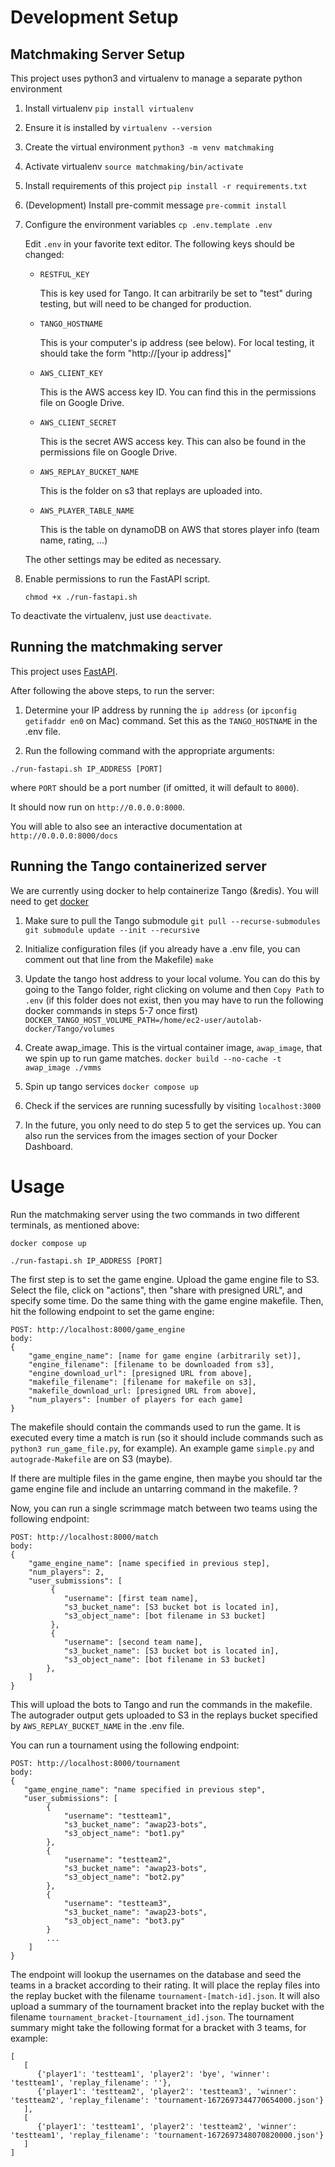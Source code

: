 # Development Setup

## Matchmaking Server Setup

This project uses python3 and virtualenv to manage a separate python environment

1. Install virtualenv
   `pip install virtualenv`

2. Ensure it is installed by
   `virtualenv --version`

3. Create the virtual environment
   `python3 -m venv matchmaking`

4. Activate virtualenv
   `source matchmaking/bin/activate`

5. Install requirements of this project
   `pip install -r requirements.txt`

6. (Development) Install pre-commit message
   `pre-commit install`

7. Configure the environment variables
   `cp .env.template .env`

   Edit `.env` in your favorite text editor. The following keys should be changed:

   - `RESTFUL_KEY`

      This is key used for Tango. It can arbitrarily be set to "test" during testing, but will need to be changed for production.

   - `TANGO_HOSTNAME`

      This is your computer's ip address (see below). For local testing, it should take the form "http://[your ip address]"

   - `AWS_CLIENT_KEY`

      This is the AWS access key ID. You can find this in the permissions file on Google Drive.

   - `AWS_CLIENT_SECRET`

      This is the secret AWS access key. This can also be found in the permissions file on Google Drive.

   - `AWS_REPLAY_BUCKET_NAME`

      This is the folder on s3 that replays are uploaded into.

   - `AWS_PLAYER_TABLE_NAME`

      This is the table on dynamoDB on AWS that stores player info (team name, rating, ...)

   The other settings may be edited as necessary.

8. Enable permissions to run the FastAPI script.

   `chmod +x ./run-fastapi.sh`

To deactivate the virtualenv, just use `deactivate`.

## Running the matchmaking server

This project uses [FastAPI](https://fastapi.tiangolo.com/).

After following the above steps, to run the server:

1. Determine your IP address by running the `ip address` (or `ipconfig getifaddr en0` on Mac) command. Set this as the `TANGO_HOSTNAME` in the .env file.

2. Run the following command with the appropriate arguments:

`./run-fastapi.sh IP_ADDRESS [PORT]`

where `PORT` should be a port number (if omitted, it will default to `8000`).

It should now run on `http://0.0.0.0:8000`.

You will able to also see an interactive documentation at `http://0.0.0.0:8000/docs`

## Running the Tango containerized server

We are currently using docker to help containerize Tango (&redis). You will need to get [docker](https://docs.docker.com/get-docker/)

1. Make sure to pull the Tango submodule
   `git pull --recurse-submodules`
   `git submodule update --init --recursive`

2. Initialize configuration files (if you already have a .env file, you can comment out that line from the Makefile)
   `make`

3. Update the tango host address to your local volume. You can do this by going to the Tango folder, right clicking on volume and then `Copy Path` to `.env` (if this folder does not exist, then you may have to run the following docker commands in steps 5-7 once first)
   `DOCKER_TANGO_HOST_VOLUME_PATH=/home/ec2-user/autolab-docker/Tango/volumes`

4. Create awap_image. This is the virtual container image, `awap_image`, that we spin up to run game matches.
   `docker build --no-cache -t awap_image ./vmms`

5. Spin up tango services
   `docker compose up`

6. Check if the services are running sucessfully by visiting `localhost:3000`

7. In the future, you only need to do step 5 to get the services up. You can also run the services from the images section of your Docker Dashboard.

# Usage
Run the matchmaking server using the two commands in two different terminals, as mentioned above:

`docker compose up`

`./run-fastapi.sh IP_ADDRESS [PORT]`

The first step is to set the game engine. Upload the game engine file to S3. Select the file, click on "actions", then "share with presigned URL", and specify some time. Do the same thing with the game engine makefile. Then, hit the following endpoint to set the game engine:

```
POST: http://localhost:8000/game_engine
body:
{
    "game_engine_name": [name for game engine (arbitrarily set)],
    "engine_filename": [filename to be downloaded from s3],
    "engine_download_url": [presigned URL from above],
    "makefile_filename": [filename for makefile on s3],
    "makefile_download_url: [presigned URL from above],
    "num_players": [number of players for each game]
}
```

The makefile should contain the commands used to run the game. It is executed every time a match is run (so it should include commands such as `python3 run_game_file.py`, for example). An example game `simple.py` and `autograde-Makefile` are on S3 (maybe).

If there are multiple files in the game engine, then maybe you should tar the game engine file and include an untarring command in the makefile.  ?

Now, you can run a single scrimmage match between two teams using the following endpoint:

```
POST: http://localhost:8000/match
body:
{
    "game_engine_name": [name specified in previous step],
    "num_players": 2,
    "user_submissions": [
         {
            "username": [first team name],
            "s3_bucket_name": [S3 bucket bot is located in],
            "s3_object_name": [bot filename in S3 bucket]
         },
         {
            "username": [second team name],
            "s3_bucket_name": [S3 bucket bot is located in],
            "s3_object_name": [bot filename in S3 bucket]
        },
    ]
}
```

This will upload the bots to Tango and run the commands in the makefile. The autograder output gets uploaded to S3 in the replays bucket specified by `AWS_REPLAY_BUCKET_NAME` in the .env file.

You can run a tournament using the following endpoint:
```
POST: http://localhost:8000/tournament
body:
{
   "game_engine_name": "name specified in previous step",
   "user_submissions": [
        {
            "username": "testteam1",
            "s3_bucket_name": "awap23-bots",
            "s3_object_name": "bot1.py"
        },
        {
            "username": "testteam2",
            "s3_bucket_name": "awap23-bots",
            "s3_object_name": "bot2.py"
        },
        {
            "username": "testteam3",
            "s3_bucket_name": "awap23-bots",
            "s3_object_name": "bot3.py"
        }
        ...
    ]
}
```
The endpoint will lookup the usernames on the database and seed the teams in a bracket according to their rating. It will place the replay files into the replay bucket with the filename `tournament-[match-id].json`. It will also upload a summary of the tournament bracket into the replay bucket with the filename `tournament_bracket-[tournament_id].json`. The tournament summary might take the following format for a bracket with 3 teams, for example:
```
[
   [
      {'player1': 'testteam1', 'player2': 'bye', 'winner': 'testteam1', 'replay_filename': ''},
      {'player1': 'testteam2', 'player2': 'testteam3', 'winner': 'testteam2', 'replay_filename': 'tournament-1672697344770654000.json'}
   ],
   [
      {'player1': 'testteam1', 'player2': 'testteam2', 'winner': 'testteam1', 'replay_filename': 'tournament-1672697348070820000.json'}
   ]
]
```
